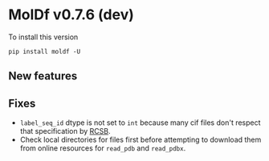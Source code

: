 # MolDf v0.7.6 (dev)

To install this version

```
pip install moldf -U
```

## New features


## Fixes

- `label_seq_id` dtype is not set to ``int`` because many cif files don't respect that specification by [RCSB](https://mmcif.wwpdb.org/dictionaries/mmcif_pdbx_v40.dic/Items/_atom_site.label_seq_id.html).
- Check local directories for files first before attempting to download them from online resources for ``read_pdb`` and ``read_pdbx``.
